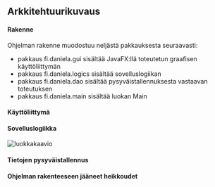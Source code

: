 ## Arkkitehtuurikuvaus ##

#### Rakenne ####

Ohjelman rakenne muodostuu neljästä pakkauksesta seuraavasti:

- pakkaus fi.daniela.gui sisältää JavaFX:llä toteutetun graafisen käyttöliittymän
- pakkaus fi.daniela.logics sisältää sovelluslogiikan
- pakkaus fi.daniela.dao sisältää pysyväistallennuksesta vastaavan toteutuksen
- pakkaus fi.daniela.main sisältää luokan Main

#### Käyttöliittymä ####

#### Sovelluslogiikka ####

![luokkakaavio](https://user-images.githubusercontent.com/36673150/39197906-61d66bf0-47ee-11e8-990c-33fbfbeed084.png)

#### Tietojen pysyväistallennus ####

#### Ohjelman rakenteeseen jääneet heikkoudet ####
